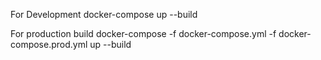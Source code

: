 For Development 
docker-compose up --build

For production build
docker-compose -f docker-compose.yml -f docker-compose.prod.yml up --build
